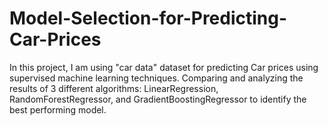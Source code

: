 # Model-Selection-for-Predicting-Car-Prices
In this project, I am using "car data" dataset for predicting Car prices using supervised machine learning techniques. Comparing and analyzing the results of 3 different algorithms: LinearRegression, RandomForestRegressor, and GradientBoostingRegressor to identify the best performing model.
